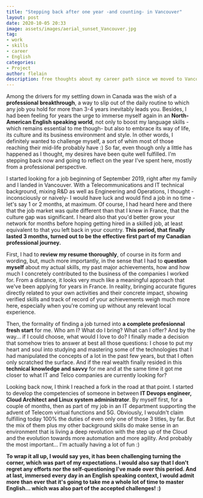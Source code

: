 ```yaml
---
title: "Stepping back after one year -and counting- in Vancouver"
layout: post
date: 2020-10-05 20:33
image: assets/images/aerial_sunset_Vancouver.jpg
tag:
- work
- skills
- career
- English
categories:
- Project
author: flelain
description: free thoughts about my career path since we moved to Vancouver
---
```


Among the drivers for my settling down in Canada was the wish of a **professional breakthrough**, a way to slip out of the daily routine to which any job you hold for more than 3-4 years inevitably leads you. Besides, I had been feeling for years the urge to immerse myself again in an **North-American English speaking world**, not only to boost my language skills -which remains essential to me though- but also to embrace its way of life, its culture and its business environment and style. In other words, I definitely wanted to challenge myself, a sort of whim most of those reaching their mid-life probably have :) So far, even though only a little has happened as I thought, my desires have been quite well fulfilled. I'm stepping back now and going to reflect on the year I've spent here, mostly from a professional perspective.

I started looking for a job beginning of September 2019, right after my family and I landed in Vancouver. With a Telecommunications and IT technical background, mixing R&D as well as Engineering and Operations, I thought -inconsciously or naively- I would have luck and would find a job in no time - let's say 1 or 2 months, at maximum. Of course, I had heard here and there that the job market was quite different than that I knew in France, that the culture gap was significant. I heard also that you'd better grow your network for months before hoping getting hired in a skilled job, at least equivalent to that you left back in your country. **This period, that finally lasted 3 months, turned out to be the effective first part of my Canadian professional journey.**

First, I had to **review my resume thoroughly**, of course in its form and wording, but, much more importantly, in the sense that I had to **question myself** about my actual skills, my past major achievements, how and how much I concretely contributed to the business of the companies I worked for. From a distance, it looks very much like a meaningful approach that we've been applying for years in France. In reality, bringing accurate figures directly related to your own activities and their concrete impact, showing verified skills and track of record of your achievements weigh much more here, especially when you're coming up without any relevant local experience.

Then, the formality of finding a job turned into **a complete profesionnal fresh start** for me. Who am I? What do I bring? What can I offer? And by the way... if I could choose, what would I love to do? I finally made a decision that somehow tries to answer at best all those questions: I chose to put my heart and soul into studying and mastering some of the technologies that I had manipulated the concepts of a lot in the past few years, but that I often only scratched the surface. And if the real wealth finally resided in this **technical knowledge and savvy** for me and at the same time it got me closer to what IT and Telco companies are currently looking for?

Looking back now, I think I reached a fork in the road at that point. I started to develop the competencies of someone in between **IT Devops engineer, Cloud Architect and Linux system administrator**. By myself first, for a couple of months, then as part of my job in an IT department supporting the advent of Telecom virtual functions and 5G. Obviously, I wouldn't claim fulfilling today 100% the duties of even only one of those 3 titles, by far. But the mix of them plus my other background skills do make sense in an environment that is living a deep revolution with the step up of the Cloud and the evolution towards more automation and more agility. And probably the most important... I'm actually having a lot of fun :)

**To wrap it all up, I would say yes, it has been challenging turning the corner, which was part of my expectations. I would also say that I don't regret any efforts nor the self-questioning I've made over this period. And at last, immersed every day in an English speaking context, I would admit more than ever that it's going to take me a whole lot of time to master English... which was also part of the accepted challenges! :)**